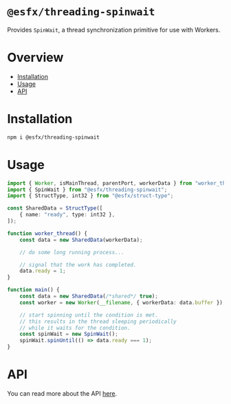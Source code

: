 # `@esfx/threading-spinwait`

Provides `SpinWait`, a thread synchronization primitive for use with Workers.

# Overview

* [Installation](#installation)
* [Usage](#usage)
* [API](#api)

# Installation

```sh
npm i @esfx/threading-spinwait
```

# Usage

```ts
import { Worker, isMainThread, parentPort, workerData } from "worker_threads";
import { SpinWait } from "@esfx/threading-spinwait";
import { StructType, int32 } from "@esfx/struct-type";

const SharedData = StructType([
    { name: "ready", type: int32 },
]);

function worker_thread() {
    const data = new SharedData(workerData);

    // do some long running process...

    // signal that the work has completed.
    data.ready = 1;
}

function main() {
    const data = new SharedData(/*shared*/ true);
    const worker = new Worker(__filename, { workerData: data.buffer });

    // start spinning until the condition is met.
    // this results in the thread sleeping periodically
    // while it waits for the condition.
    const spinWait = new SpinWait();
    spinWait.spinUntil(() => data.ready === 1);
}
```

# API

You can read more about the API [here](https://esfx.js.org/esfx/api/struct-type.html).

